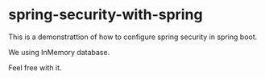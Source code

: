 # spring-security-with-spring
This is a demonstrattion of how to configure spring security in spring boot.

We using InMemory database.

Feel free with it.
